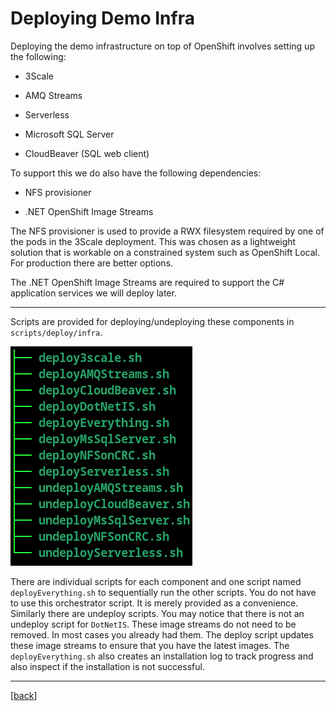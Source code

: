 # Deploying Demo Infra

Deploying the demo infrastructure on top of OpenShift involves setting up the following:

- 3Scale

- AMQ Streams

- Serverless

- Microsoft SQL Server

- CloudBeaver (SQL web client)

To support this we do also have the following dependencies:

- NFS provisioner

- .NET OpenShift Image Streams

The NFS provisioner is used to provide a RWX filesystem required by one of the pods in the 3Scale deployment.  This was chosen as a lightweight solution that is workable on a constrained system such as OpenShift Local.  For production there are better options.

The .NET OpenShift Image Streams are required to support the C# application services we will deploy later.

 ****

Scripts are provided for deploying/undeploying these components in `scripts/deploy/infra`.  

<img title="" src=".img/scripts_infra.png" alt="" data-align="center">

There are individual scripts for each component and one script named `deployEverything.sh` to sequentially run the other scripts.  You do not have to use this orchestrator script.  It is merely provided as a convenience.  Similarly there are undeploy scripts.  You may notice that there is not an undeploy script for `DotNetIS`.  These image streams do not need to be removed.  In most cases you already had them.  The deploy script updates these image streams to ensure that you have the latest images.  The `deployEverything.sh` also creates an installation log to track progress and also inspect if the installation is not successful.

****

[[back](../README.md#getting-started)]
